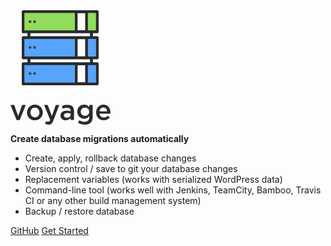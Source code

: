 

<svg width="160px" height="183px" viewBox="0 0 160 183" version="1.1" xmlns="http://www.w3.org/2000/svg" xmlns:xlink="http://www.w3.org/1999/xlink">
    <!-- Generator: Sketch 51.2 (57519) - http://www.bohemiancoding.com/sketch -->
    <desc>Created with Sketch.</desc>
    <defs></defs>
    <g id="Page-1" stroke="none" stroke-width="1" fill="none" fill-rule="evenodd">
        <g id="Artboard" transform="translate(-67.000000, -124.000000)">
            <g id="Group" transform="translate(67.000000, 124.000000)">
                <g id="server" transform="translate(18.000000, 0.000000)" fill-rule="nonzero">
                    <path d="M123,85.545974 L123,117.662338 C123,118.952727 121.953722,120 120.664557,120 L2.33544304,120 C1.04316456,120 0,118.952727 0,117.662338 L0,85.545974 C0,84.2555844 1.04316456,83.2083117 2.33544304,83.2083117 L9.14559494,83.2083117 L9.14559494,78.3958442 L2.33544304,78.3958442 C1.04316456,78.3958442 0,77.3485714 0,76.0581818 L0,43.9418182 C0,42.6514286 1.04316456,41.6041558 2.33544304,41.6041558 L9.14559494,41.6041558 L9.14559494,36.7916883 L2.33544304,36.7916883 C1.04316456,36.7916883 0,35.7444156 0,34.454026 L0,2.33766234 C0,1.04727273 1.04316456,0 2.33544304,0 L120.664557,0 C121.953722,0 123,1.04727273 123,2.33766234 L123,34.454026 C123,35.7444156 121.953722,36.7916883 120.664557,36.7916883 L113.854405,36.7916883 L113.854405,41.6041558 L120.664557,41.6041558 C121.953722,41.6041558 123,42.6514286 123,43.9418182 L123,76.0581818 C123,77.3485714 121.953722,78.3958442 120.664557,78.3958442 L113.854405,78.3958442 L113.854405,83.2083117 L120.664557,83.2083117 C121.953722,83.2083117 123,84.2555844 123,85.545974 Z M118.329114,115.324675 L118.329114,87.8836364 L106.131873,87.8836364 L106.131873,115.324675 L118.329114,115.324675 Z M118.329114,73.7205195 L118.329114,46.2794805 L106.131873,46.2794805 L106.131873,73.7205195 L118.329114,73.7205195 Z M118.329114,32.1163636 L118.329114,4.67532468 L106.131873,4.67532468 L106.131873,32.1163636 L118.329114,32.1163636 Z M109.183519,83.2083117 L109.183519,78.3958442 L13.816481,78.3958442 L13.816481,83.2083117 L109.183519,83.2083117 Z M109.183519,41.6041558 L109.183519,36.7916883 L13.816481,36.7916883 L13.816481,41.6041558 L109.183519,41.6041558 Z M101.460987,115.324675 L101.460987,87.8836364 L89.3135696,87.8836364 L89.3135696,115.324675 L101.460987,115.324675 Z M101.460987,73.7205195 L101.460987,46.2794805 L89.3135696,46.2794805 L89.3135696,73.7205195 L101.460987,73.7205195 Z M101.460987,32.1163636 L101.460987,4.67532468 L89.3135696,4.67532468 L89.3135696,32.1163636 L101.460987,32.1163636 Z M84.6426835,115.324675 L84.6426835,87.8836364 L4.67088608,87.8836364 L4.67088608,115.324675 L84.6426835,115.324675 Z M84.6426835,73.7205195 L84.6426835,46.2794805 L4.67088608,46.2794805 L4.67088608,73.7205195 L84.6426835,73.7205195 Z M84.6426835,32.1163636 L84.6426835,4.67532468 L4.67088608,4.67532468 L4.67088608,32.1163636 L84.6426835,32.1163636 Z" id="Shape" fill="#282B2D"></path>
                    <polygon id="Rectangle-path" fill="#57A4FF" points="105.824324 87.7777778 118.567568 87.7777778 118.567568 115.555556 105.824324 115.555556"></polygon>
                    <polygon id="Rectangle-path" fill="#57A4FF" points="105.824324 46.1111111 118.567568 46.1111111 118.567568 73.8888889 105.824324 73.8888889"></polygon>
                    <rect id="Rectangle-path" fill="#91DC5A" x="105.824324" y="4.44444444" width="12.7432432" height="27.7777778"></rect>
                    <polygon id="Shape" fill="#57A4FF" points="84.7702703 87.7777778 84.7702703 115.555556 4.43243243 115.555556 4.43243243 87.7777778"></polygon>
                    <polygon id="Shape" fill="#57A4FF" points="84.7702703 46.1111111 84.7702703 73.8888889 4.43243243 73.8888889 4.43243243 46.1111111 84.2162162 46.1111111"></polygon>
                    <polygon id="Shape" fill="#91DC5A" points="84.7702703 4.44444444 84.7702703 32.2222222 4.43243243 32.2222222 4.43243243 4.44444444"></polygon>
                    <path d="M22.0661261,16.762963 C22.4798198,17.1748148 22.7162162,17.7496296 22.7162162,18.3333333 C22.7162162,18.917037 22.4798198,19.4918519 22.0661261,19.9037037 C21.6524324,20.3185185 21.0821261,20.5555556 20.5,20.5555556 C19.9149189,20.5555556 19.3446126,20.3185185 18.9309189,19.9037037 C18.5201802,19.4918519 18.2837838,18.917037 18.2837838,18.3333333 C18.2837838,17.7496296 18.5201802,17.1748148 18.9309189,16.762963 C19.3446126,16.3481481 19.9149189,16.1111111 20.5,16.1111111 C21.0821261,16.1111111 21.6524324,16.3481481 22.0661261,16.762963 Z" id="Shape" fill="#3D4245"></path>
                    <path d="M22.0661261,57.8740741 C22.4798198,58.2859259 22.7162162,58.8607407 22.7162162,59.4444444 C22.7162162,60.0311111 22.4798198,60.602963 22.0661261,61.0148148 C21.6524324,61.4296296 21.0821261,61.6666667 20.5,61.6666667 C19.9149189,61.6666667 19.3446126,61.4296296 18.9309189,61.0148148 C18.5201802,60.602963 18.2837838,60.0311111 18.2837838,59.4444444 C18.2837838,58.8607407 18.5201802,58.2859259 18.9309189,57.8740741 C19.3446126,57.4592593 19.9149189,57.2222222 20.5,57.2222222 C21.0821261,57.2222222 21.6524324,57.4592593 22.0661261,57.8740741 Z" id="Shape" fill="#3D4245"></path>
                    <path d="M22.0661261,99.5407407 C22.4798198,99.9525926 22.7162162,100.527407 22.7162162,101.111111 C22.7162162,101.697778 22.4798198,102.26963 22.0661261,102.681481 C21.6524324,103.096296 21.0821261,103.333333 20.5,103.333333 C19.9149189,103.333333 19.3446126,103.096296 18.9309189,102.681481 C18.5201802,102.26963 18.2837838,101.694815 18.2837838,101.111111 C18.2837838,100.527407 18.5201802,99.9555556 18.9309189,99.5407407 C19.3446126,99.1259259 19.9149189,98.8888889 20.5,98.8888889 C21.0821261,98.8888889 21.6524324,99.1259259 22.0661261,99.5407407 Z" id="Shape" fill="#3D4245"></path>
                    <path d="M14.8634234,16.762963 C15.2771171,17.1748148 15.5135135,17.7496296 15.5135135,18.3333333 C15.5135135,18.917037 15.2771171,19.4918519 14.8634234,19.9037037 C14.4497297,20.3185185 13.8794234,20.5555556 13.2972973,20.5555556 C12.7122162,20.5555556 12.1419099,20.3185185 11.7282162,19.9037037 C11.3174775,19.4918519 11.0810811,18.917037 11.0810811,18.3333333 C11.0810811,17.7496296 11.3174775,17.1748148 11.7282162,16.762963 C12.1419099,16.3481481 12.7122162,16.1111111 13.2972973,16.1111111 C13.8794234,16.1111111 14.4497297,16.3481481 14.8634234,16.762963 Z" id="Shape" fill="#3D4245"></path>
                    <path d="M14.8634234,57.8740741 C15.2771171,58.2859259 15.5135135,58.8607407 15.5135135,59.4444444 C15.5135135,60.0281481 15.2771171,60.602963 14.8634234,61.0148148 C14.4497297,61.4296296 13.8794234,61.6666667 13.2972973,61.6666667 C12.7122162,61.6666667 12.1419099,61.4296296 11.7282162,61.0148148 C11.3174775,60.602963 11.0810811,60.0281481 11.0810811,59.4444444 C11.0810811,58.8607407 11.3174775,58.2859259 11.7282162,57.8740741 C12.1419099,57.4592593 12.7122162,57.2222222 13.2972973,57.2222222 C13.8794234,57.2222222 14.4497297,57.4592593 14.8634234,57.8740741 Z" id="Shape" fill="#3D4245"></path>
                    <path d="M14.8634234,99.5407407 C15.2771171,99.9555556 15.5135135,100.527407 15.5135135,101.111111 C15.5135135,101.694815 15.2771171,102.26963 14.8634234,102.681481 C14.4497297,103.096296 13.8794234,103.333333 13.2972973,103.333333 C12.7122162,103.333333 12.1419099,103.096296 11.7282162,102.681481 C11.3174775,102.26963 11.0810811,101.697778 11.0810811,101.111111 C11.0810811,100.527407 11.3174775,99.9525926 11.7282162,99.5407407 C12.1419099,99.1259259 12.7122162,98.8888889 13.2972973,98.8888889 C13.8794234,98.8888889 14.4497297,99.1259259 14.8634234,99.5407407 Z" id="Shape" fill="#3D4245"></path>
                </g>
                <path d="M12.2522523,169.188034 L18.6936937,151.501425 L24.4144144,151.501425 L14.6846847,175.752137 L9.77477477,175.752137 L0,151.501425 L5.85585586,151.501425 L12.2522523,169.188034 Z M51.7567568,163.535613 C51.7567568,170.418803 46.3513514,176.116809 39.009009,176.116809 C31.7567568,176.116809 26.3963964,170.509972 26.3963964,163.626781 C26.3963964,156.698006 31.8018018,151 39.0990991,151 C46.3963964,151 51.7567568,156.606838 51.7567568,163.535613 Z M46.3063063,163.626781 C46.3063063,159.34188 43.2882883,155.831909 39.009009,155.831909 C34.6396396,155.831909 31.8468468,159.296296 31.8468468,163.535613 C31.8468468,167.820513 34.8648649,171.330484 39.0990991,171.330484 C43.5135135,171.330484 46.3063063,167.866097 46.3063063,163.626781 Z M78.1081081,151.501425 L68.6486486,176.253561 C66.7567568,181.176638 64.6396396,183 60.8108108,183 C58.5135135,183 56.8468468,182.452991 55.1801802,181.541311 L57.027027,177.438746 C58.018018,177.985755 59.0990991,178.350427 60.2252252,178.350427 C61.7567568,178.350427 62.7027027,177.666667 63.6036036,175.569801 L53.6936937,151.501425 L59.5045045,151.501425 L66.2612613,169.37037 L72.4324324,151.501425 L78.1081081,151.501425 Z M101.621622,175.569801 L96.2162162,175.569801 L96.2162162,172.606838 C94.5945946,174.566952 92.1171171,176.071225 88.5135135,176.071225 C84.009009,176.071225 80.045045,173.472934 80.045045,168.641026 L80.045045,168.549858 C80.045045,163.353276 84.1441441,160.80057 89.6846847,160.80057 C92.5675676,160.80057 94.4144144,161.210826 96.2612613,161.803419 L96.2612613,161.210826 C96.2612613,157.883191 94.1891892,156.059829 90.4054054,156.059829 C87.7477477,156.059829 85.7657658,156.652422 83.6036036,157.564103 L82.1171171,153.14245 C84.7297297,151.957265 87.2972973,151.136752 91.1711712,151.136752 C98.1981982,151.136752 101.621622,154.874644 101.621622,161.301994 L101.621622,175.569801 Z M96.3513514,166.863248 L96.3513514,165.358974 C94.954955,164.811966 93.018018,164.401709 90.9009009,164.401709 C87.4774775,164.401709 85.4504505,165.814815 85.4504505,168.276353 L85.4504505,168.367521 C85.4504505,170.646724 87.4774775,171.923077 90.045045,171.923077 C93.6486486,171.923077 96.3513514,169.871795 96.3513514,166.863248 Z M131.486486,170.646724 C131.486486,179.17094 126.891892,182.954416 118.693694,182.954416 C114.774775,182.954416 111.126126,181.951567 108.063063,180.082621 L110.09009,175.934473 C112.612613,177.529915 115.315315,178.487179 118.558559,178.487179 C123.423423,178.487179 126.081081,175.934473 126.081081,171.102564 L126.081081,169.233618 C124.099099,171.831909 121.621622,173.655271 117.702703,173.655271 C112.117117,173.655271 106.891892,169.507123 106.891892,162.350427 C106.891892,155.193732 112.162162,151 117.702703,151 C121.711712,151 124.189189,152.868946 126.036036,155.102564 L126.036036,151.501425 L131.486486,151.501425 L131.486486,170.646724 Z M126.126126,162.350427 C126.126126,158.293447 122.927928,155.649573 119.144144,155.649573 C115.36036,155.649573 112.387387,158.293447 112.387387,162.304843 C112.387387,166.316239 115.405405,169.005698 119.144144,169.005698 C122.927928,169.005698 126.126126,166.316239 126.126126,162.350427 Z M142.432432,165.495726 C143.063063,169.415954 145.765766,171.603989 149.279279,171.603989 C151.936937,171.603989 153.828829,170.60114 155.720721,168.732194 L158.918919,171.603989 C156.666667,174.339031 153.558559,176.116809 149.189189,176.116809 C142.297297,176.116809 136.981982,171.05698 136.981982,163.581197 C136.981982,156.652422 141.801802,151 148.603604,151 C156.171171,151 160,157.017094 160,163.991453 C160,164.492877 159.954955,164.948718 159.90991,165.495726 L142.432432,165.495726 Z M142.387387,161.849003 L154.594595,161.849003 C154.234234,158.293447 152.162162,155.512821 148.558559,155.512821 C145.225225,155.512821 142.882883,158.111111 142.387387,161.849003 Z" id="voyage" fill="#282B2D"></path>
            </g>
        </g>
    </g>
</svg>

**Create database migrations automatically**

* Create, apply, rollback database changes
* Version control / save to git your database changes
* Replacement variables (works with serialized WordPress data)
* Command-line tool (works well with Jenkins, TeamCity, Bamboo, Travis CI or any other build management system)
* Backup / restore database

<div class="typed"></div>

[GitHub](https://github.com/hirebrainsco/voyage/)
[Get Started](#Introduction)